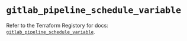 # `gitlab_pipeline_schedule_variable`

Refer to the Terraform Registory for docs: [`gitlab_pipeline_schedule_variable`](https://www.terraform.io/docs/providers/gitlab/r/pipeline_schedule_variable).
